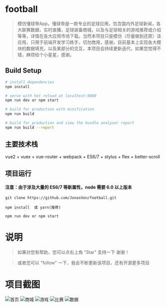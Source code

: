 # football

>   模仿懂球帝App，懂球帝是一款专业的足球应用，包含国内外足球新闻，各大联赛数据，实时直播，足球装备商城，以及与足球相关的游戏推荐或介绍等等，详情在各大应用市场下载。当然本项目只是模仿（尽量做到还原）该应用，只用于前端开发学习练手，切勿商用，感谢。目前基本上实现各大模块的数据填充，以及某部分的交互，本项目会持续更新迭代，如果您觉得不错，麻烦给个小星星，感谢。

## Build Setup

``` bash
# install dependencies
npm install

# serve with hot reload at localhost:8080
npm run dev or npm start

# build for production with minification
npm run build

# build for production and view the bundle analyzer report
npm run build --report
```


## 主要技术栈

vue2 + vuex + vue-router + webpack + ES6/7 + stylus + flex + better-scroll


## 项目运行

#### 注意：由于涉及大量的 ES6/7 等新属性，node 需要 6.0 以上版本 

```
git clone https://github.com/JonasVon/football.git  

npm install  或 yarn(推荐)

npm run dev or npm start

```


# 说明

>  如果对您有帮助，您可以点右上角 "Star" 支持一下 谢谢！ 

>  或者您可以 "follow" 一下，我会不断更新该项目，还有开源更多项目


# 项目截图
![首页](https://github.com/JonasVon/football/blob/master/screen/1.png)
![商城](https://github.com/JonasVon/football/blob/master/screen/2.png)
![游戏](https://github.com/JonasVon/football/blob/master/screen/3.png)
![比赛](https://github.com/JonasVon/football/blob/master/screen/4.png)
![数据](https://github.com/JonasVon/football/blob/master/screen/5.png)

